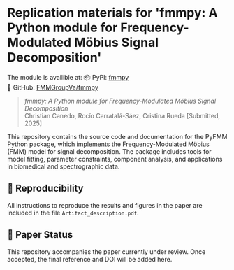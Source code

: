 # Replication materials for 'fmmpy: A Python module for Frequency-Modulated Möbius Signal Decomposition'

The module is availible at:
📦 PyPI: [fmmpy](https://pypi.org/project/fmmpy/)  
🔗 GitHub: [FMMGroupVa/fmmpy](https://github.com/FMMGroupVa/fmmpy)

> *fmmpy: A Python module for Frequency-Modulated Möbius Signal Decomposition*  
> Christian Canedo, Rocío Carratalá-Sáez, Cristina Rueda
> [Submitted, 2025]

This repository contains the source code and documentation for the PyFMM Python package, which implements the Frequency-Modulated Möbius (FMM) model for signal decomposition. The package includes tools for model fitting, parameter constraints, component analysis, and applications in biomedical and spectrographic data.

## 📂 Reproducibility
All instructions to reproduce the results and figures in the paper are included in the file `Artifact_description.pdf`.


## 📄 Paper Status
This repository accompanies the paper currently under review. Once accepted, the final reference and DOI will be added here.
